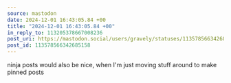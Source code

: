 ```yaml
---
source: mastodon
date: 2024-12-01 16:43:05.84 +00
title: "2024-12-01 16:43:05.84 +00"
in_reply_to: 113205378667008236
post_uri: https://mastodon.social/users/gravely/statuses/113578566342685158
post_id: 113578566342685158
---
```

ninja posts would also be nice, when I'm just moving stuff around to make pinned posts



